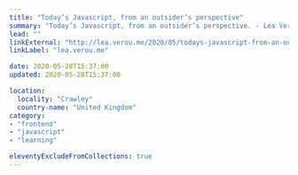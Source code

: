 ```yaml
---
title: "Today’s Javascript, from an outsider’s perspective"
summary: "Today’s Javascript, from an outsider’s perspective. - Lea Verou"
lead: ""
linkExternal: "http://lea.verou.me/2020/05/todays-javascript-from-an-outsiders-perspective/"
linkLabel: "lea.verou.me"

date: 2020-05-28T15:37:00
updated: 2020-05-28T15:37:00

location:
  locality: "Crawley"
  country-name: "United Kingdom"
category:
- "frontend"
- "javascript"
- "learning"

eleventyExcludeFromCollections: true
---
```


